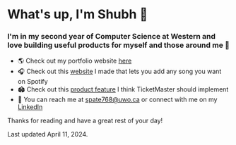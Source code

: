 # What's up, I'm Shubh 🫡
### I'm in my second year of Computer Science at Western and love building useful products for myself and those around me 🫶 

- 🌎 Check out my portfolio website [here](https://shubh.online)
- 🎧 Check out this [website](https://www.localify.live/) I made that lets you add any song you want on Spotify
- 🏟️ Check out this [product feature](https://docs.google.com/presentation/d/1RS0qyznm0DOrBhaXJEe_SjJhddU0H9oA4R5EVZtROHo/edit?usp=sharing) I think TicketMaster should implement
- 🫵 You can reach me at [spate768@uwo.ca](mailto:spate768@uwo.ca) or connect with me on my [LinkedIn](https://www.linkedin.com/in/-shubhpatel/)

Thanks for reading and have a great rest of your day!

Last updated April 11, 2024.

<!--
**shubhhpatel/shubhhpatel** is a ✨ _special_ ✨ repository because its `README.md` (this file) appears on your GitHub profile.

Here are some ideas to get you started:

- 🔭 I’m currently working on ...
- 🌱 I’m currently learning ...
- 👯 I’m looking to collaborate on ...
- 🤔 I’m looking for help with ...
- 💬 Ask me about ...
- 📫 How to reach me: ...
- 😄 Pronouns: ...
- ⚡ Fun fact: ...
-->
